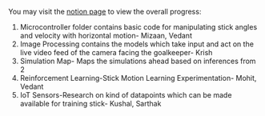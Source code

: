 You may visit the [notion page](https://www.notion.so/SAFE-BALL-03ffc625f2c54292ae7b21b13ac10459?pvs=4) to view the overall progress: 
1. Microcontroller folder contains basic code for manipulating stick angles and velocity with horizontal motion- Mizaan, Vedant
2. Image Processing contains the models which take input and act on the live video feed of the camera facing the goalkeeper- Krish
3. Simulation Map- Maps the simulations ahead based on inferences from 2
4. Reinforcement Learning-Stick Motion Learning Experimentation- Mohit, Vedant 
5. IoT Sensors-Research on kind of datapoints which can be made available for training stick- Kushal, Sarthak
